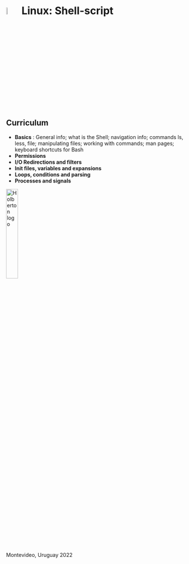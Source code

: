 # <a> <img src="https://automatedprogrammer.sh/wp-content/uploads/2018/05/cropped-Linux-Shell.png" alt="Shell Linux" width=7% heigth=7% ></img></a> Linux: Shell-script

## Curriculum
- **Basics** : General info; what is the Shell; navigation info; commands ls, less, file; manipulating files; working with commands; man pages; keyboard shortcuts for Bash
- **Permissions**
- **I/O Redirections and filters**
- **Init files, variables and expansions**
- **Loops, conditions and parsing**
- **Processes and signals**

<a> <img src="https://apply.holbertonschool.com/holberton-logo.png" alt="Holberton logo" width=25% heigth=25% ></img></a>

Montevideo, Uruguay 2022

